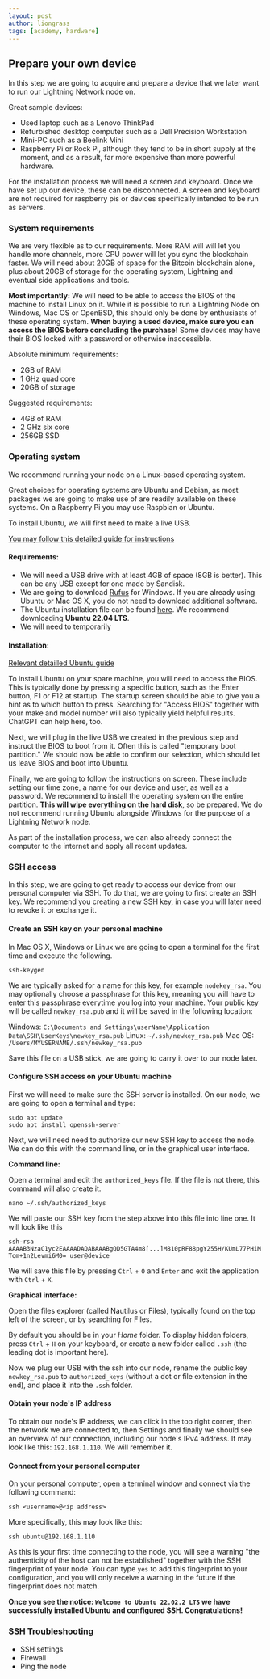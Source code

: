 ```yaml
---
layout: post
author: liongrass
tags: [academy, hardware]
---
```


## Prepare your own device

In this step we are going to acquire and prepare a device that we later want to run our Lightning Network node on.

Great sample devices:

- Used laptop such as a Lenovo ThinkPad
- Refurbished desktop computer such as a Dell Precision Workstation
- Mini-PC such as a Beelink Mini
- Raspberry Pi or Rock Pi, although they tend to be in short supply at the moment, and as a result, far more expensive than more powerful hardware.

For the installation process we will need a screen and keyboard. Once we have set up our device, these can be disconnected. A screen and keyboard are not required for raspberry pis or devices specifically intended to be run as servers.

### System requirements

We are very flexible as to our requirements. More RAM will will let you handle more channels, more CPU power will let you sync the blockchain faster. We will need about 20GB of space for the Bitcoin blockchain alone, plus about 20GB of storage for the operating system, Lightning and eventual side applications and tools.

**Most importantly:** We will need to be able to access the BIOS of the machine to install Linux on it. While it is possible to run a Lightning Node on Windows, Mac OS or OpenBSD, this should only be done by enthusiasts of these operating system. **When buying a used device, make sure you can access the BIOS before concluding the purchase!** Some devices may have their BIOS locked with a password or otherwise inaccessible.

Absolute minimum requirements:

- 2GB of RAM
- 1 GHz quad core
- 20GB of storage

Suggested requirements:

- 4GB of RAM
- 2 GHz six core
- 256GB SSD

### Operating system

We recommend running your node on a Linux-based operating system.

Great choices for operating systems are Ubuntu and Debian, as most packages we are going to make use of are readily available on these systems. On a Raspberry Pi you may use Raspbian or Ubuntu.

To install Ubuntu, we will first need to make a live USB.

[You may follow this detailed guide for instructions](https://ubuntu.com/tutorials/create-a-usb-stick-on-ubuntu#1-overview)

#### Requirements:

- We will need a USB drive with at least 4GB of space (8GB is better). This can be any USB except for one made by Sandisk.
- We are going to download [Rufus](https://rufus.ie/) for Windows. If you are already using Ubuntu or Mac OS X, you do not need to download additional software.
- The Ubuntu installation file can be found [here](https://ubuntu.com/download). We recommend downloading **Ubuntu 22.04 LTS**.
- We will need to temporarily 

#### Installation:

[Relevant detailled Ubuntu guide](https://ubuntu.com/tutorials/install-ubuntu-desktop#1-overview)

To install Ubuntu on your spare machine, you will need to access the BIOS. This is typically done by pressing a specific button, such as the Enter button, F1 or F12 at startup. The startup screen should be able to give you a hint as to which button to press. Searching for "Access BIOS" together with your make and model number will also typically yield helpful results. ChatGPT can help here, too.

Next, we will plug in the live USB we created in the previous step and instruct the BIOS to boot from it. Often this is called "temporary boot partition." We should now be able to confirm our selection, which should let us leave BIOS and boot into Ubuntu.

Finally, we are going to follow the instructions on screen. These include setting our time zone, a name for our device and user, as well as a password. We recommend to install the operating system on the entire partition. **This will wipe everything on the hard disk**, so be prepared. We do not recommend running Ubuntu alongside Windows for the purpose of a Lightning Network node.

As part of the installation process, we can also already connect the computer to the internet and apply all recent updates.

### SSH access

In this step, we are going to get ready to access our device from our personal computer via SSH. To do that, we are going to first create an SSH key. We recommend you creating a new SSH key, in case you will later need to revoke it or exchange it.

#### Create an SSH key on your personal machine

In Mac OS X, Windows or Linux we are going to open a terminal for the first time and execute the following.

```shell
ssh-keygen
```

We are typically asked for a name for this key, for example `nodekey_rsa`. You may optionally choose a passphrase for this key, meaning you will have to enter this passphrase everytime you log into your machine. Your public key will be called `newkey_rsa.pub` and it will be saved in the following location:

Windows: `C:\Documents and Settings\userName\Application Data\SSH\UserKeys\newkey_rsa.pub`
Linux: `~/.ssh/newkey_rsa.pub`
Mac OS: `/Users/MYUSERNAME/.ssh/newkey_rsa.pub`

Save this file on a USB stick, we are going to carry it over to our node later.

#### Configure SSH access on your Ubuntu machine

First we will need to make sure the SSH server is installed. On our node, we are going to open a terminal and type:

```shell
sudo apt update
sudo apt install openssh-server
```

Next, we will need need to authorize our new SSH key to access the node. We can do this with the command line, or in the graphical user interface.

**Command line:**

Open a terminal and edit the `authorized_keys` file. If the file is not there, this command will also create it.

```shell
nano ~/.ssh/authorized_keys
```

We will paste our SSH key from the step above into this file into line one. It will look like this

`ssh-rsa AAAAB3NzaC1yc2EAAAADAQABAAABgQD5GTA4m8[...]M810pRF88pgY255H/KUmL77PHiMTom+1n2Levmi6M0= user@device`

We will save this file by pressing `Ctrl` + `O` and `Enter` and exit the application with `Ctrl` + `X`.

**Graphical interface:**

Open the files explorer (called Nautilus or Files), typically found on the top left of the screen, or by searching for Files.

By default you should be in your _Home_ folder. To display hidden folders, press `Ctrl` + `H` on your keyboard, or create a new folder called `.ssh` (the leading dot is important here).

Now we plug our USB with the ssh into our node, rename the public key `newkey_rsa.pub` to `authorized_keys` (without a dot or file extension in the end), and place it into the `.ssh` folder.

#### Obtain your node's IP address

To obtain our node's IP address, we can click in the top right corner, then the network we are connected to, then Settings and finally we should see an overview of our connection, including our node's IPv4 address. It may look like this: `192.168.1.110`. We will remember it.

#### Connect from your personal computer

On your personal computer, open a terminal window and connect via the following command:

```shell
ssh <username>@<ip address>
```

More specifically, this may look like this:

```shell
ssh ubuntu@192.168.1.110
```

As this is your first time connecting to the node, you will see a warning "the authenticity of the host can not be established" together with the SSH fingerprint of your node. You can type `yes` to add this fingerprint to your configuration, and you will only receive a warning in the future if the fingerprint does not match.

**Once you see the notice: `Welcome to Ubuntu 22.02.2 LTS` we have successfully installed Ubuntu and configured SSH. Congratulations!**

### SSH Troubleshooting

- SSH settings
- Firewall
- Ping the node
